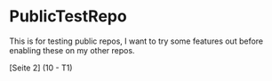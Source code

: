 # PublicTestRepo
This is for testing public repos, I want to try some features out before enabling these on my other repos.

[Seite 2] (10 - T1)

